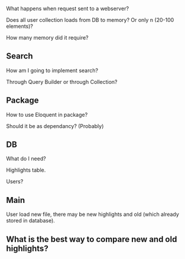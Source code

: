 What happens when request sent to a webserver?


Does all user collection loads from DB to memory? Or only n (20-100 elements)?


How many memory did it require?



## Search ##

How am I going to implement search?


Through Query Builder or through Collection?







## Package ##


How to use Eloquent in package?

Should it be as dependancy? (Probably) 






## DB ##

What do I need?


Highlights table.



Users?



## Main ##


User load new file, there may be new highlights and old (which already stored in database).


## What is the best way to compare new and old highlights?  ##






